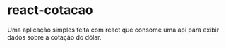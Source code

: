# react-cotacao
Uma aplicação simples feita com react que consome uma api para exibir dados sobre a cotação do dólar.